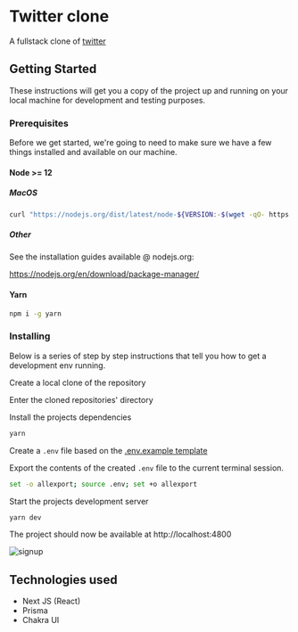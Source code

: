 # Twitter clone

A fullstack clone of [twitter](https://twitter.com)

## Getting Started

These instructions will get you a copy of the project up and running on your local machine for development and testing purposes.

### Prerequisites

Before we get started, we're going to need to make sure we have a few things installed and available on our machine.

#### Node >= 12

##### MacOS

```bash
curl "https://nodejs.org/dist/latest/node-${VERSION:-$(wget -qO- https://nodejs.org/dist/latest/ | sed -nE 's|.*>node-(.*)\.pkg</a>.*|\1|p')}.pkg" > "$HOME/Downloads/node-latest.pkg" && sudo installer -store -pkg "$HOME/Downloads/node-latest.pkg" -target "/"
```

##### Other

See the installation guides available @ nodejs.org:

https://nodejs.org/en/download/package-manager/

#### Yarn

```bash
npm i -g yarn
```

### Installing

Below is a series of step by step instructions that tell you how to get a development env running.

Create a local clone of the repository

Enter the cloned repositories' directory

Install the projects dependencies

```bash
yarn
```

Create a `.env` file based on the [.env.example template](.env.example)

Export the contents of the created `.env` file to the current terminal session.

```bash
set -o allexport; source .env; set +o allexport
```

Start the projects development server

```bash
yarn dev
```

The project should now be available at http://localhost:4800

![signup](https://i.ibb.co/pPrFW46/Screenshot-2022-01-07-at-3-25-03-AM.png)

## Technologies used

- Next JS (React)
- Prisma
- Chakra UI
